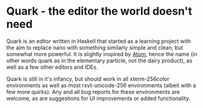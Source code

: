 # Quark - the editor the world doesn't need

Quark is an editor written in Haskell that started as a learning project with
the aim to replace nano with something similarly simple and clean, but somewhat
more powerful. It is slightly inspired by [Atom](https://atom.io), hence the
name (in other words quark as in the elementary particle, not the dairy
product), as well as a few other editors and IDEs.

Quark is still in it's infancy, but should work in all xterm-256color
environments as well as most rxvt-unicode-256 environments (albeit with a few
more quirks). Any and all bug reports for these environments are welcome, as
are suggestions for UI improvements or added functionality.